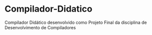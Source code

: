 # Compilador-Didatico
Compilador Didático desenvolvido como Projeto Final da disciplina de Desenvolvimento de Compiladores
